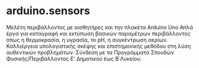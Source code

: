 # arduino.sensors
Μελέτη περιβάλλοντος με αισθητήρες και την πλακέτα Arduino Uno
Απλά έργα για καταγραφή και εκτύπωση βασικών παραμέτρων περιβάλλοντος όπως η θερμοκρασία, η υγρασία, το pH, η συγκέντρωση αερίων.
Καλλιέργεια υπολογιστικής σκέψης και επιστημονικής μεθόδου στη λύση αυθεντικών προβλημάτων.
Σύνδεση με τα Προγράμματα Σπουδών Φυσικής/Περιβάλλοντος Ε' Δημοτικού έως Β΄Λυκείου.
